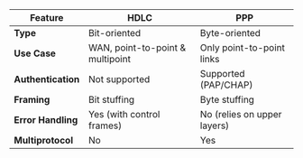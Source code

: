 | Feature            | HDLC                             | PPP                         |
| ------------------ | -------------------------------- | --------------------------- |
| **Type**           | Bit-oriented                     | Byte-oriented               |
| **Use Case**       | WAN, point-to-point & multipoint | Only point-to-point links   |
| **Authentication** | Not supported                    | Supported (PAP/CHAP)        |
| **Framing**        | Bit stuffing                     | Byte stuffing               |
| **Error Handling** | Yes (with control frames)        | No (relies on upper layers) |
| **Multiprotocol**  | No                               | Yes                         |
